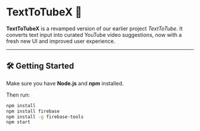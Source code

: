 # TextToTubeX 🚀

**TextToTubeX** is a revamped version of our earlier project *TextToTube*. It converts text input into curated YouTube video suggestions, now with a fresh new UI and improved user experience.

---

## 🛠 Getting Started

Make sure you have **Node.js** and **npm** installed.

Then run:

```bash
npm install
npm install firebase 
npm install -g firebase-tools
npm start
